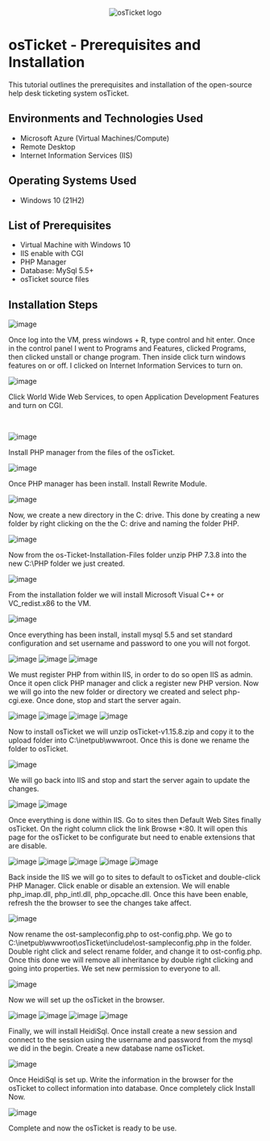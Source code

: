 <p align="center">
<img src="https://i.imgur.com/Clzj7Xs.png" alt="osTicket logo"/>
</p>

<h1>osTicket - Prerequisites and Installation</h1>
This tutorial outlines the prerequisites and installation of the open-source help desk ticketing system osTicket.<br />

<h2>Environments and Technologies Used</h2>

- Microsoft Azure (Virtual Machines/Compute)
- Remote Desktop
- Internet Information Services (IIS)

<h2>Operating Systems Used </h2>

- Windows 10</b> (21H2)

<h2>List of Prerequisites</h2>

- Virtual Machine with Windows 10
- IIS enable with CGI
- PHP Manager
- Database: MySql 5.5+
- osTicket source files

<h2>Installation Steps</h2>

![image](https://github.com/user-attachments/assets/0284b50c-ac7b-4110-99f3-3e061a4459c6)

</p>
<p>
Once log into the VM, press windows + R, type control and hit enter. Once in the control panel I went to Programs and Features, clicked Programs, then clicked unstall or change program. Then inside click turn windows features on or off. I clicked on Internet Information Services to turn on.  
</p>

![image](https://github.com/user-attachments/assets/d60eec05-9d83-4bee-8d7a-187409233edf)
<p>
Click World Wide Web Services, to open Application Development Features and turn on CGI.
</p>
<br />

![image](https://github.com/user-attachments/assets/3fb06862-b7d8-42e1-a8b5-4362f51721e5)
<p>
Install PHP manager from the files of the osTicket.
</p>

![image](https://github.com/user-attachments/assets/f2881696-842d-48b5-9c1d-d1ad5fb4dad6)
<p>
Once PHP manager has been install. Install Rewrite Module.
</p>
<p>

![image](https://github.com/user-attachments/assets/35c0f8f2-0ae2-4bb6-b628-872eb3013421)
<p>
Now, we create a new directory in the C: drive. This done by creating a new folder by right clicking on the the C: drive and naming the folder PHP.
</p>

![image](https://github.com/user-attachments/assets/8a027675-f147-437e-b7f9-f08a7026cad1)
<p>
Now from the os-Ticket-Installation-Files folder unzip PHP 7.3.8 into the new C:\PHP folder we just created.
</p>

![image](https://github.com/user-attachments/assets/c19e0269-2a9a-4c34-b4d9-b7f40f29fbf5)
</p>
From the installation folder we will install Microsoft Visual C++ or VC_redist.x86 to the VM.
<p>

![image](https://github.com/user-attachments/assets/4a48f639-6dde-48b8-a080-693663cce979)
<p>
Once everything has been install, install mysql 5.5 and set standard configuration and set username and password to one you will not forgot. 
</p>

![image](https://github.com/user-attachments/assets/458bd944-1d0e-4ae8-9bcc-da407a4bdb50)
![image](https://github.com/user-attachments/assets/9a4f010b-ebea-441f-91bb-9f4b613eb75d)
![image](https://github.com/user-attachments/assets/7cb46e0a-1f48-4e0b-b505-7b8c263cfa5c)
<p>
We must register PHP from within IIS, in order to do so open IIS as admin. Once it open click PHP manager and click a register new PHP version. Now we will go into the new folder or directory we created and select php-cgi.exe. Once done, stop and start the server again.
</p>

![image](https://github.com/user-attachments/assets/8763c804-3f37-459a-9ba7-8505f04ebc12)
![image](https://github.com/user-attachments/assets/5fd2003d-42d4-48fa-b90d-90af9c22b07a)
![image](https://github.com/user-attachments/assets/86a87e8f-db3f-4d8e-b275-3636d56122e5)
![image](https://github.com/user-attachments/assets/b095e070-6561-4351-b55b-65aba15652fb)

<p>
Now to install osTicket we will unzip osTicket-v1.15.8.zip and copy it to the upload folder into C:\inetpub\wwwroot. Once this is done we rename the folder to osTicket. 
</p>

![image](https://github.com/user-attachments/assets/cfc99bae-b82a-4899-9894-c0a78a619241)
<p>
We will go back into IIS and stop and start the server again to update the changes.
</p>

![image](https://github.com/user-attachments/assets/0a04f043-8998-446a-9d39-a238b0a24f3d)
![image](https://github.com/user-attachments/assets/5f7b9443-1f73-4448-9f21-fc7234d23008)

<p>
Once everything is done within IIS. Go to sites then Default Web Sites finally osTicket. On the right column click the link Browse *:80.
It will open this page for the osTicket to be configurate but need to enable extensions that are disable.
</p>


![image](https://github.com/user-attachments/assets/18b2c4d4-0b96-4090-ab65-20b22e840928)
![image](https://github.com/user-attachments/assets/cd0076dd-ef16-4d0e-862c-827c38aaf53f)
![image](https://github.com/user-attachments/assets/2d495595-4986-400c-a86b-30740a18c396)
![image](https://github.com/user-attachments/assets/372f81b4-6d76-4417-af18-a699ddd2e379)
![image](https://github.com/user-attachments/assets/46b2b964-14f3-43a7-baab-b8f2054218ab)

<p>
Back inside the IIS we will go to sites to default to osTicket and double-click PHP Manager. Click enable or disable an extension. We will enable php_imap.dll, php_intl.dll, php_opcache.dll. Once this have been enable, refresh the the browser to see the changes take affect.
</p>

![image](https://github.com/user-attachments/assets/cc6eb10f-a24c-49a9-9c00-6cb63e96e375)
<p>
Now rename the ost-sampleconfig.php to ost-config.php. We go to C:\inetpub\wwwroot\osTicket\include\ost-sampleconfig.php in the folder. Double right click and select rename folder, and change it to ost-config.php. Once this done we will remove all inheritance by double right clicking and going into properties. We set new permission to everyone to all.
</p>

![image](https://github.com/user-attachments/assets/f2103f0e-5edf-4dcd-84d1-5026ddcc4f63)

<p>
Now we will set up the osTicket in the browser.
</p>

![image](https://github.com/user-attachments/assets/5231682a-5662-4200-a54c-ca35d46a1828)
![image](https://github.com/user-attachments/assets/a8d79fb5-a62c-4876-af5e-98c3f6c638ab)
![image](https://github.com/user-attachments/assets/1c32a427-8e51-4962-8946-6e24c6404654)
![image](https://github.com/user-attachments/assets/a4b763d9-b809-4079-93dc-a96c9f312786)
<p>
Finally, we will install HeidiSql. Once install create a new session and connect to the session using the username and password from the mysql we did in the begin. Create a new database name osTicket.
</p>

![image](https://github.com/user-attachments/assets/d9ba0934-838d-4802-9621-d10a3c7cdd26)
<p>
Once HeidiSql is set up. Write the information in the browser for the osTicket to collect information into database. Once completely click Install Now.
</p>

![image](https://github.com/user-attachments/assets/bb5b7c71-8b49-40f3-a1d5-bd3d1808c839)
<p>
Complete and now the osTicket is ready to be use.
</p>

